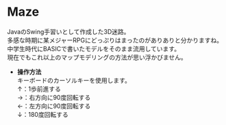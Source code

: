 Maze
==================

JavaのSwing手習いとして作成した3D迷路。  
多感な時期に某メジャーRPGにどっぷりはまったのがありありと分かりますね。  
中学生時代にBASICで書いたモデルをそのまま流用しています。  
現在でもこれ以上のマップモデリングの方法が思い浮かびません。  

* **操作方法**  
  キーボードのカーソルキーを使用します。  
  ↑：1歩前進する  
  →：右方向に90度回転する  
  ←：左方向に90度回転する  
  ↓：180度回転する  
  
